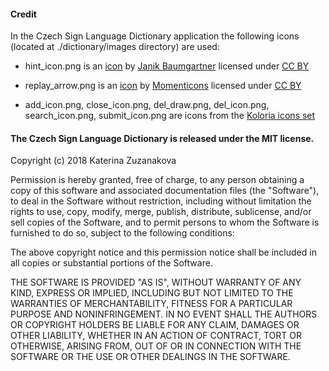 #### Credit

In the Czech Sign Language Dictionary application the following icons 
(located at ./dictionary/images directory) are used:

* hint\_icon.png is an [icon](findicons.com/icon/455110/light_bulb_on) by [Janik Baumgartner](kinaj.com) licensed under [CC BY](creativecommons.org/licenses/by/4.0/)

* replay\_arrow.png is an [icon](https://findicons.com/icon/261425/arrow_clockwise) by [Momenticons](https://momentumdesignlab.com/) licensed under [CC BY](creativecommons.org/licenses/by/4.0/)

* add\_icon.png, close\_icon.png, del\_draw.png, del\_icon.png, search\_icon.png, 
submit\_icon.png are icons from the [Koloria icons set](www.graphicrating.com/2012/06/14/koloria-free-icons-set/)


#### The Czech Sign Language Dictionary is released under the MIT license.

Copyright (c) 2018 Katerina Zuzanakova

Permission is hereby granted, free of charge, to any person obtaining a copy
of this software and associated documentation files (the "Software"), to deal
in the Software without restriction, including without limitation the rights
to use, copy, modify, merge, publish, distribute, sublicense, and/or sell
copies of the Software, and to permit persons to whom the Software is
furnished to do so, subject to the following conditions:

The above copyright notice and this permission notice shall be included in all
copies or substantial portions of the Software.

THE SOFTWARE IS PROVIDED "AS IS", WITHOUT WARRANTY OF ANY KIND, EXPRESS OR
IMPLIED, INCLUDING BUT NOT LIMITED TO THE WARRANTIES OF MERCHANTABILITY,
FITNESS FOR A PARTICULAR PURPOSE AND NONINFRINGEMENT. IN NO EVENT SHALL THE
AUTHORS OR COPYRIGHT HOLDERS BE LIABLE FOR ANY CLAIM, DAMAGES OR OTHER
LIABILITY, WHETHER IN AN ACTION OF CONTRACT, TORT OR OTHERWISE, ARISING FROM,
OUT OF OR IN CONNECTION WITH THE SOFTWARE OR THE USE OR OTHER DEALINGS IN THE
SOFTWARE.
